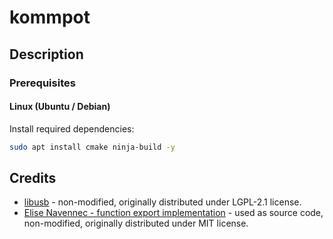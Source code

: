 # kommpot

## Description

### Prerequisites

#### Linux (Ubuntu / Debian)

Install required dependencies:

```bash
sudo apt install cmake ninja-build -y
```

## Credits

* [libusb](https://github.com/libusb/libusb) - non-modified, originally distributed under LGPL-2.1 license.
* [Elise Navennec - function export implementation](https://atomheartother.github.io/c++/2018/07/12/CPPDynLib.html) - used as source code, non-modified, originally distributed under MIT license.
